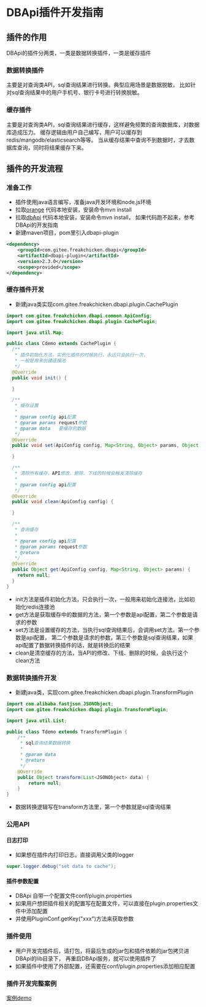 # DBApi插件开发指南

## 插件的作用
DBApi的插件分两类，一类是数据转换插件，一类是缓存插件

### 数据转换插件
主要是对查询类API，sql查询结果进行转换。典型应用场景是数据脱敏，
比如针对sql查询结果中的用户手机号、银行卡号进行转换脱敏。

### 缓存插件
主要是对查询类API，sql查询结果进行缓存，这样避免频繁的查询数据库，对数据库造成压力。
缓存逻辑由用户自己编写，用户可以缓存到redis/mangodb/elasticsearch等等。
当从缓存结果中查询不到数据时，才去数据库查询，同时将结果缓存下来。

## 插件的开发流程

### 准备工作
- 插件使用java语言编写，准备java开发环境和node.js环境
- 拉取[orange](https://gitee.com/freakchicken/orange) 代码本地安装，安装命令mvn install
- 拉取[dbApi](https://gitee.com/freakchicken/db-api) 代码本地安装，安装命令mvn install，
  如果代码跑不起来，参考DBApi的开发指南
- 新建maven项目，pom里引入dbapi-plugin
```xml
<dependency>
    <groupId>com.gitee.freakchicken.dbapi</groupId>
    <artifactId>dbapi-plugin</artifactId>
    <version>2.3.0</version>
    <scope>provided</scope>
</dependency>
```

### 缓存插件开发
- 新建java类实现com.gitee.freakchicken.dbapi.plugin.CachePlugin
```java
import com.gitee.freakchicken.dbapi.common.ApiConfig;
import com.gitee.freakchicken.dbapi.plugin.CachePlugin;

import java.util.Map;

public class Cdemo extends CachePlugin {
  /**
   * 插件初始化方法，实例化插件的时候执行，永远只会执行一次，
   * 一般是用来创建连接池
   */
  @Override
  public void init() {

  }

  /**
   * 缓存设置
   *
   * @param config api配置
   * @param params request参数
   * @param data   要缓存的数据
   */
  @Override
  public void set(ApiConfig config, Map<String, Object> params, Object data) {

  }

  /**
   * 清除所有缓存，API修改、删除、下线的时候会触发清除缓存
   *
   * @param config api配置
   */
  @Override
  public void clean(ApiConfig config) {

  }

  /**
   * 查询缓存
   *
   * @param config api配置
   * @param params request参数
   * @return
   */
  @Override
  public Object get(ApiConfig config, Map<String, Object> params) {
    return null;
  }
}


```

- init方法是插件初始化方法，只会执行一次，一般用来初始化连接池，比如初始化redis连接池
- get方法是获取缓存中的数据的方法，第一个参数是api配置，第二个参数是请求的参数
- set方法是设置缓存的方法，当执行sql查询结果后，会调用set方法。第一个参数是api配置，
  第二个参数是请求的参数，第三个参数是sql查询结果，如果api配置了数据转换插件的话，就是转换后的结果
- clean是清空缓存的方法，当API的修改、下线、删除的时候，会执行这个clean方法

### 数据转换插件开发
- 新建java类，实现com.gitee.freakchicken.dbapi.plugin.TransformPlugin

```java
import com.alibaba.fastjson.JSONObject;
import com.gitee.freakchicken.dbapi.plugin.TransformPlugin;

import java.util.List;

public class Tdemo extends TransformPlugin {
    /**
     * sql查询结果数据转换
     *
     * @param data
     * @return
     */
    @Override
    public Object transform(List<JSONObject> data) {
        return null;
    }
}
```
- 数据转换逻辑写在transform方法里，第一个参数就是sql查询结果

### 公用API
#### 日志打印
- 如果想在插件内打印日志，直接调用父类的logger
```java
super.logger.debug("set data to cache");
```

#### 插件参数配置
- DBApi 自带一个配置文件conf/plugin.properties
- 如果用户想把插件相关的配置写在配置文件，可以直接在plugin.properties文件中添加配置
- 并使用PluginConf.getKey("xxx")方法来获取参数

### 插件使用
- 用户开发完插件后，请打包，将最后生成的jar包和插件依赖的jar包拷贝进DBApi的lib目录下，
再重启DBApi服务，就可以使用插件了
- 如果插件中使用了外部配置，还需要在conf/plugin.properties添加相应配置

### 插件开发完整案例
[案例demo](https://gitee.com/freakchicken/dbapi-plugin)